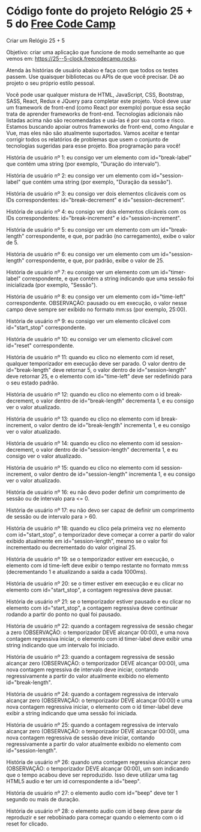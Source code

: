 # Código fonte do projeto Relógio 25 + 5 do [Free Code Camp](https://www.freecodecamp.org/)

Criar um Relógio 25 + 5

Objetivo: criar uma aplicação que funcione de modo semelhante ao que vemos em: https://25--5-clock.freecodecamp.rocks.

Atenda às histórias de usuário abaixo e faça com que todos os testes passem. Use quaisquer bibliotecas ou APIs de que você precisar. Dê ao projeto o seu próprio estilo pessoal.

Você pode usar qualquer mistura de HTML, JavaScript, CSS, Bootstrap, SASS, React, Redux e JQuery para completar este projeto. Você deve usar um framework de front-end (como React por exemplo) porque essa seção trata de aprender frameworks de front-end. Tecnologias adicionais não listadas acima não são recomendadas e usá-las é por sua conta e risco. Estamos buscando apoiar outros frameworks de front-end, como Angular e Vue, mas eles não são atualmente suportados. Vamos aceitar e tentar corrigir todos os relatórios de problemas que usem o conjunto de tecnologias sugeridas para esse projeto. Boa programação para você!

História de usuário nº 1: eu consigo ver um elemento com id="break-label" que contém uma string (por exemplo, "Duração do intervalo").

História de usuário nº 2: eu consigo ver um elemento com id="session-label" que contém uma string (por exemplo, "Duração da sessão").

História de usuário nº 3: eu consigo ver dois elementos clicáveis com os IDs correspondentes: id="break-decrement" e id="session-decrement".

História de usuário nº 4: eu consigo ver dois elementos clicáveis com os IDs correspondentes: id="break-increment" e id="session-increment".

História de usuário nº 5: eu consigo ver um elemento com um id="break-length" correspondente, e que, por padrão (no carregamento), exibe o valor de 5.

História de usuário nº 6: eu consigo ver um elemento com um id="session-length" correspondente, e que, por padrão, exibe o valor de 25.

História de usuário nº 7: eu consigo ver um elemento com um id="timer-label" correspondente, e que contém a string indicando que uma sessão foi inicializada (por exemplo, "Sessão").

História de usuário nº 8: eu consigo ver um elemento com id="time-left" correspondente. OBSERVAÇÃO: pausado ou em execução, o valor nesse campo deve sempre ser exibido no formato mm:ss (por exemplo, 25:00).

História de usuário nº 9: eu consigo ver um elemento clicável com id="start_stop" correspondente.

História de usuário nº 10: eu consigo ver um elemento clicável com id="reset" correspondente.

História de usuário nº 11: quando eu clico no elemento com id reset, qualquer temporizador em execução deve ser parado. O valor dentro de id="break-length" deve retornar 5, o valor dentro de id="session-length" deve retornar 25, e o elemento com id="time-left" deve ser redefinido para o seu estado padrão.

História de usuário nº 12: quando eu clico no elemento com o id break-decrement, o valor dentro de id="break-length" decrementa 1, e eu consigo ver o valor atualizado.

História de usuário nº 13: quando eu clico no elemento com id break-increment, o valor dentro de id="break-length" incrementa 1, e eu consigo ver o valor atualizado.

História de usuário nº 14: quando eu clico no elemento com id session-decrement, o valor dentro de id="session-length" decrementa 1, e eu consigo ver o valor atualizado.

História de usuário nº 15: quando eu clico no elemento com id session-increment, o valor dentro de id="session-length" incrementa 1, e eu consigo ver o valor atualizado.

História de usuário nº 16: eu não devo poder definir um comprimento de sessão ou de intervalo para <= 0.

História de usuário nº 17: eu não devo ser capaz de definir um comprimento de sessão ou de intervalo para > 60.

História de usuário nº 18: quando eu clico pela primeira vez no elemento com id="start_stop", o temporizador deve começar a correr a partir do valor exibido atualmente em id="session-length", mesmo se o valor foi incrementado ou decrementado do valor original 25.

História de usuário nº 19: se o temporizador estiver em execução, o elemento com id time-left deve exibir o tempo restante no formato mm:ss (decrementando 1 e atualizando a saída a cada 1000ms).

História de usuário nº 20: se o timer estiver em execução e eu clicar no elemento com id="start_stop", a contagem regressiva deve pausar.

História de usuário nº 21: se o temporizador estiver pausado e eu clicar no elemento com id="start_stop", a contagem regressiva deve continuar rodando a partir do ponto no qual foi pausado.

História de usuário nº 22: quando a contagem regressiva de sessão chegar a zero (OBSERVAÇÃO: o temporizador DEVE alcançar 00:00), e uma nova contagem regressiva iniciar, o elemento com id timer-label deve exibir uma string indicando que um intervalo foi iniciado.

História de usuário nº 23: quando a contagem regressiva de sessão alcançar zero (OBSERVAÇÃO: o temporizador DEVE alcançar 00:00), uma nova contagem regressiva de intervalo deve iniciar, contando regressivamente a partir do valor atualmente exibido no elemento id="break-length".

História de usuário nº 24: quando a contagem regressiva de intervalo alcançar zero (OBSERVAÇÃO: o temporizador DEVE alcançar 00:00) e uma nova contagem regressiva iniciar, o elemento com o id timer-label deve exibir a string indicando que uma sessão foi iniciada.

História de usuário nº 25: quando a contagem regressiva de intervalo alcançar zero (OBSERVAÇÃO: o temporizador DEVE alcançar 00:00), uma nova contagem regressiva de sessão deve iniciar, contando regressivamente a partir do valor atualmente exibido no elemento com id="session-length".

História de usuário nº 26: quando uma contagem regressiva alcançar zero (OBSERVAÇÃO: o temporizador DEVE alcançar 00:00), um som indicando que o tempo acabou deve ser reproduzido. Isso deve utilizar uma tag HTML5 audio e ter um id correspondente a id="beep".

História de usuário nº 27: o elemento audio com id="beep" deve ter 1 segundo ou mais de duração.

História de usuário nº 28: o elemento audio com id beep deve parar de reproduzir e ser rebobinado para começar quando o elemento com o id reset for clicado.
